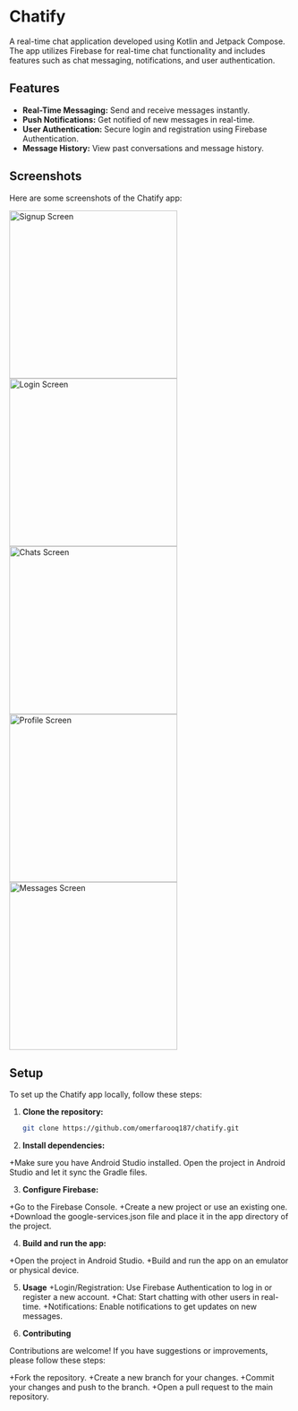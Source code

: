 # Chatify

A real-time chat application developed using Kotlin and Jetpack Compose. The app utilizes Firebase for real-time chat functionality and includes features such as chat messaging, notifications, and user authentication.

## Features

- **Real-Time Messaging:** Send and receive messages instantly.
- **Push Notifications:** Get notified of new messages in real-time.
- **User Authentication:** Secure login and registration using Firebase Authentication.
- **Message History:** View past conversations and message history.

## Screenshots

Here are some screenshots of the Chatify app:

<img src="https://github.com/omerfarooq187/chatify/blob/main/app/screens/signup_screen.png" alt="Signup Screen" width="300"/>
<img src="https://github.com/omerfarooq187/chatify/blob/main/app/screens/login_screen.png" alt="Login Screen" width="300"/>
<img src="https://github.com/omerfarooq187/chatify/blob/main/app/screens/chats_screen.png" alt="Chats Screen" width="300"/>
<img src="https://github.com/omerfarooq187/chatify/blob/main/app/screens/profile_screen.png" alt="Profile Screen" width="300"/>
<img src="https://github.com/omerfarooq187/chatify/blob/main/app/screens/messages_screen.png" alt="Messages Screen" width="300"/>


## Setup

To set up the Chatify app locally, follow these steps:

1. **Clone the repository:**

   ```bash
   git clone https://github.com/omerfarooq187/chatify.git

2. **Install dependencies:**

  +Make sure you have Android Studio installed. Open the project in Android Studio and let it sync the Gradle files.

3. **Configure Firebase:**

  +Go to the Firebase Console.
  +Create a new project or use an existing one.
  +Download the google-services.json file and place it in the app directory of the project.

4. **Build and run the app:**

  +Open the project in Android Studio.
  +Build and run the app on an emulator or physical device.

5. **Usage**
  +Login/Registration: Use Firebase Authentication to log in or register a new account.
  +Chat: Start chatting with other users in real-time.
  +Notifications: Enable notifications to get updates on new messages.

6. **Contributing**

Contributions are welcome! If you have suggestions or improvements, please follow these steps:

 +Fork the repository.
 +Create a new branch for your changes.
 +Commit your changes and push to the branch.
 +Open a pull request to the main repository.
